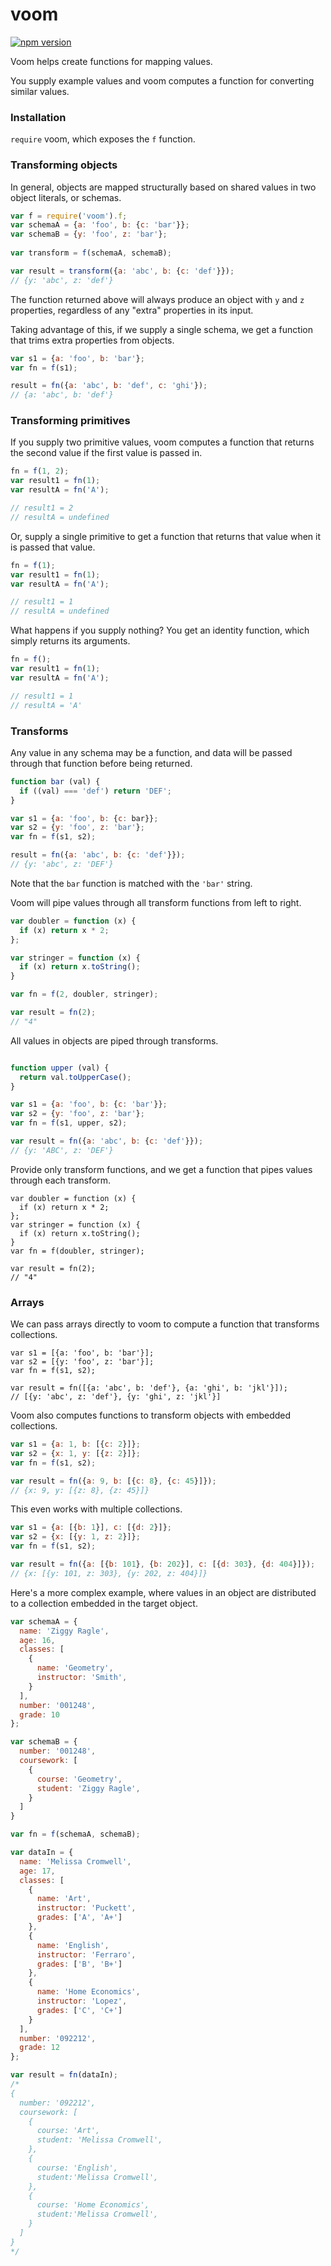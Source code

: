 # voom

[![npm version](https://badge.fury.io/js/voom.svg)](https://badge.fury.io/js/voom)

Voom helps create functions for mapping values. 

You supply example values and voom computes a function for converting similar values.

### Installation

`require` voom, which exposes the `f` function.

### Transforming objects

In general, objects are mapped structurally based on shared values in two object literals, or schemas.

```javascript
var f = require('voom').f;
var schemaA = {a: 'foo', b: {c: 'bar'}};
var schemaB = {y: 'foo', z: 'bar'};
    
var transform = f(schemaA, schemaB);

var result = transform({a: 'abc', b: {c: 'def'}});
// {y: 'abc', z: 'def'}
```

The function returned above will always produce an object with `y` and `z` properties, regardless of any "extra" properties in its input. 

Taking advantage of this, if we supply a single schema, we get a function that trims extra properties from objects.

```javascript
var s1 = {a: 'foo', b: 'bar'};
var fn = f(s1);

result = fn({a: 'abc', b: 'def', c: 'ghi'});
// {a: 'abc', b: 'def'}
```

### Transforming primitives

If you supply two primitive values, voom computes a function that returns the second value if the first value is passed in. 

```javascript
fn = f(1, 2);
var result1 = fn(1);
var resultA = fn('A');

// result1 = 2
// resultA = undefined
```

Or, supply a single primitive to get a function that returns that value when it is passed that value.

```javascript
fn = f(1);
var result1 = fn(1);
var resultA = fn('A');

// result1 = 1 
// resultA = undefined
```

What happens if you supply nothing? You get an identity function, which simply returns its arguments.

```javascript
fn = f();
var result1 = fn(1);
var resultA = fn('A');

// result1 = 1 
// resultA = 'A'
```

### Transforms

Any value in any schema may be a function, and data will be passed through that function before being returned.  

```javascript
function bar (val) {
  if ((val) === 'def') return 'DEF';
}

var s1 = {a: 'foo', b: {c: bar}};
var s2 = {y: 'foo', z: 'bar'};
var fn = f(s1, s2);

result = fn({a: 'abc', b: {c: 'def'}});
// {y: 'abc', z: 'DEF'}
```

Note that the `bar` function is matched with the `'bar'` string.

Voom will pipe values through all transform functions from left to right.

```javascript
var doubler = function (x) {
  if (x) return x * 2;
};

var stringer = function (x) {
  if (x) return x.toString();
}

var fn = f(2, doubler, stringer);

var result = fn(2);
// "4"
```

All values in objects are piped through transforms.

```javascript

function upper (val) {
  return val.toUpperCase();
}

var s1 = {a: 'foo', b: {c: 'bar'}};
var s2 = {y: 'foo', z: 'bar'};
var fn = f(s1, upper, s2);

var result = fn({a: 'abc', b: {c: 'def'}});
// {y: 'ABC', z: 'DEF'}
```

Provide only transform functions, and we get a function that pipes values through each transform.
```
var doubler = function (x) {
  if (x) return x * 2;
};
var stringer = function (x) {
  if (x) return x.toString();
}
var fn = f(doubler, stringer);

var result = fn(2);
// "4"
```

### Arrays

We can pass arrays directly to voom to compute a function that transforms collections.

```
var s1 = [{a: 'foo', b: 'bar'}];
var s2 = [{y: 'foo', z: 'bar'}];
var fn = f(s1, s2);

var result = fn([{a: 'abc', b: 'def'}, {a: 'ghi', b: 'jkl'}]);
// [{y: 'abc', z: 'def'}, {y: 'ghi', z: 'jkl'}]
```

Voom also computes functions to transform objects with embedded collections.

```javascript
var s1 = {a: 1, b: [{c: 2}]};
var s2 = {x: 1, y: [{z: 2}]};
var fn = f(s1, s2);

var result = fn({a: 9, b: [{c: 8}, {c: 45}]});
// {x: 9, y: [{z: 8}, {z: 45}]}
```

This even works with multiple collections.

```javascript
var s1 = {a: [{b: 1}], c: [{d: 2}]};
var s2 = {x: [{y: 1, z: 2}]};
var fn = f(s1, s2);

var result = fn({a: [{b: 101}, {b: 202}], c: [{d: 303}, {d: 404}]});
// {x: [{y: 101, z: 303}, {y: 202, z: 404}]}
```

Here's a more complex example, where values in an object are distributed to a collection embedded in the target object.

```javascript
var schemaA = {
  name: 'Ziggy Ragle',
  age: 16,
  classes: [
    {
      name: 'Geometry',
      instructor: 'Smith',
    }
  ],
  number: '001248',
  grade: 10
};

var schemaB = {
  number: '001248',
  coursework: [
    {
      course: 'Geometry',
      student: 'Ziggy Ragle',
    }
  ]
}

var fn = f(schemaA, schemaB);

var dataIn = {
  name: 'Melissa Cromwell',
  age: 17,
  classes: [
    {
      name: 'Art',
      instructor: 'Puckett',
      grades: ['A', 'A+']
    },
    {
      name: 'English',
      instructor: 'Ferraro',
      grades: ['B', 'B+']
    },
    {
      name: 'Home Economics',
      instructor: 'Lopez',
      grades: ['C', 'C+']
    }
  ],
  number: '092212',
  grade: 12
};

var result = fn(dataIn);
/*
{
  number: '092212',
  coursework: [
    {
      course: 'Art',
      student: 'Melissa Cromwell',
    },
    {
      course: 'English',
      student:'Melissa Cromwell',
    },
    {
      course: 'Home Economics',
      student:'Melissa Cromwell',
    }
  ]
}
*/
```
